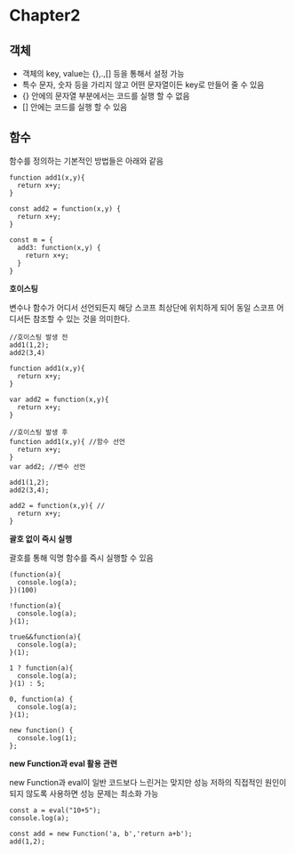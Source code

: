 # Chapter2

## 객체

- 객체의 key, value는 {},.,[] 등을 통해서 설정 가능
- 특수 문자, 숫자 등을 가리지 않고 어떤 문자열이든 key로 만들어 줄 수 있음
- {} 안에의 문자열 부분에서는 코드를 실행 할 수 없음
- [] 안에는 코드를 실행 할 수 있음

## 함수

함수를 정의하는 기본적인 방법들은 아래와 같음

```
function add1(x,y){
  return x+y;
}

const add2 = function(x,y) {
  return x+y;
}

const m = {
  add3: function(x,y) {
    return x+y;
  }
}
```

**호이스팅**

변수나 함수가 어디서 선언되든지 해당 스코프 최상단에 위치하게 되어 동일 스코프 어디서든 참조할 수 있는 것을 의미한다.

```
//호이스팅 발생 전
add1(1,2);
add2(3,4)

function add1(x,y){
  return x+y;
}

var add2 = function(x,y){
  return x+y;
}

//호이스팅 발생 후
function add1(x,y){ //함수 선언
  return x+y;
}
var add2; //변수 선언

add1(1,2);
add2(3,4);

add2 = function(x,y){ //
  return x+y;
}

```

**괄호 없이 즉시 실행**

괄호를 통해 익명 함수를 즉시 실행할 수 있음

```
(function(a){
  console.log(a);
})(100)

!function(a){
  console.log(a);
}(1);

true&&function(a){
  console.log(a);
}(1);

1 ? function(a){
  console.log(a);
}(1) : 5;

0, function(a) {
  console.log(a);
}(1);

new function() {
  console.log(1);
};

```

**new Function과 eval 활용 관련**

new Function과 eval이 일반 코드보다 느린거는 맞지만 성능 저하의 직접적인 원인이 되지 않도록 사용하면 성능 문제는 최소화 가능

```
const a = eval("10+5");
console.log(a);

const add = new Function('a, b','return a+b');
add(1,2);
```
